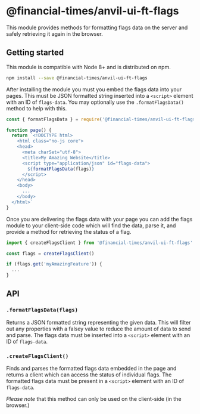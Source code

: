 # @financial-times/anvil-ui-ft-flags

This module provides methods for formatting flags data on the server and safely retrieving it again in the browser.


## Getting started

This module is compatible with Node 8+ and is distributed on npm.

```sh
npm install --save @financial-times/anvil-ui-ft-flags
```

After installing the module you must you embed the flags data into your pages. This must be JSON formatted string inserted into a `<script>` element with an ID of `flags-data`. You may optionally use the `.formatFlagsData()` method to help with this.

```js
const { formatFlagsData } = require('@financial-times/anvil-ui-ft-flags')

function page() {
  return `<!DOCTYPE html>
    <html class="no-js core">
    <head>
      <meta charSet="utf-8">
      <title>My Amazing Website</title>
      <script type="application/json" id="flags-data">
        ${formatFlagsData(flags)}
      </script>
    </head>
    <body>
      ...
    </body>
  </html>`
}
```

Once you are delivering the flags data with your page you can add the flags module to your client-side code which will find the data, parse it, and provide a method for retrieving the status of a flag.

```js
import { createFlagsClient } from '@financial-times/anvil-ui-ft-flags'

const flags = createFlagsClient()

if (flags.get('myAmazingFeature')) {
  ...
}
```


## API

### `.formatFlagsData(flags)`

Returns a JSON formatted string representing the given data. This will filter out any properties with a falsey value to reduce the amount of data to send and parse. The flags data must be inserted into a `<script>` element with an ID of `flags-data`.

### `.createFlagsClient()`

Finds and parses the formatted flags data embedded in the page and returns a client which can access the status of individual flags. The formatted flags data must be present in a `<script>` element with an ID of `flags-data`.

_Please note_ that this method can only be used on the client-side (in the browser.)
